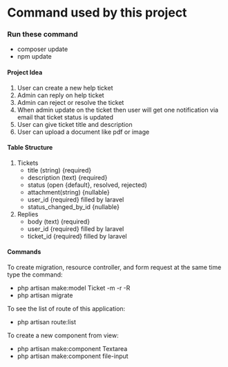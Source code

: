 # Command used by this project

### Run these command
- composer update
- npm update

#### Project Idea
1. User can create a new help ticket
2. Admin can reply on help ticket
3. Admin can reject or resolve the ticket
4. When admin update on the ticket then user will get one notification via email that ticket status is updated
5. User can give ticket title and description
6. User can upload a document like pdf or image

#### Table Structure
1. Tickets 
    - title (string) {required} 
    - description (text) {required}
    - status (open {default}, resolved, rejected) 
    - attachment(string) {nullable}
    - user_id {required} filled by laravel
    - status_changed_by_id {nullable}
2. Replies 
    - body (text) {required}
    - user_id {required} filled by laravel
    - ticket_id {required} filled by laravel

#### Commands
To create migration, resource controller, and form request at the same time type the command:
- php artisan make:model Ticket -m -r -R
- php artisan migrate

To see the list of route of this application:
- php artisan route:list

To create a new component from view:
- php artisan make:component Textarea
- php artisan make:component file-input